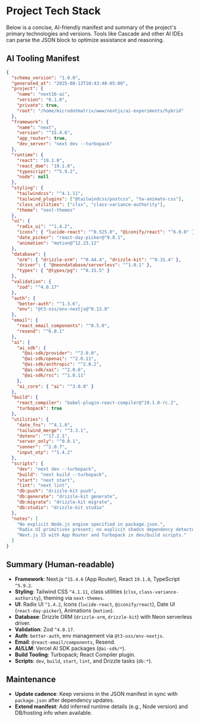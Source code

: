 # Project Tech Stack

Below is a concise, AI-friendly manifest and summary of the project's primary technologies and versions. Tools like Cascade and other AI IDEs can parse the JSON block to optimize assistance and reasoning.

## AI Tooling Manifest

```json
{
  "schema_version": "1.0.0",
  "generated_at": "2025-08-13T10:43:48-05:00",
  "project": {
    "name": "next16-ai",
    "version": "0.1.0",
    "private": true,
    "root": "/home/microdotmatrix/www/nextjs/ai-experiments/hybrid"
  },
  "framework": {
    "name": "next",
    "version": "^15.4.6",
    "app_router": true,
    "dev_server": "next dev --turbopack"
  },
  "runtime": {
    "react": "19.1.0",
    "react_dom": "19.1.0",
    "typescript": "^5.9.2",
    "node": null
  },
  "styling": {
    "tailwindcss": "^4.1.11",
    "tailwind_plugins": ["@tailwindcss/postcss", "tw-animate-css"],
    "class_utilities": ["clsx", "class-variance-authority"],
    "theme": "next-themes"
  },
  "ui": {
    "radix_ui": "^1.4.2",
    "icons": { "lucide-react": "^0.525.0", "@iconify/react": "^6.0.0" },
    "date_picker": "react-day-picker@^9.8.1",
    "animation": "motion@^12.23.12"
  },
  "database": {
    "orm": { "drizzle-orm": "^0.44.4", "drizzle-kit": "^0.31.4" },
    "driver": { "@neondatabase/serverless": "^1.0.1" },
    "types": { "@types/pg": "^8.15.5" }
  },
  "validation": {
    "zod": "^4.0.17"
  },
  "auth": {
    "better-auth": "^1.3.6",
    "env": "@t3-oss/env-nextjs@^0.13.8"
  },
  "email": {
    "react_email_components": "^0.5.0",
    "resend": "^6.0.1"
  },
  "ai": {
    "ai_sdk": {
      "@ai-sdk/provider": "^2.0.0",
      "@ai-sdk/openai": "^2.0.11",
      "@ai-sdk/anthropic": "^2.0.2",
      "@ai-sdk/xai": "^2.0.6",
      "@ai-sdk/rsc": "^1.0.11"
    },
    "ai_core": { "ai": "^3.0.0" }
  },
  "build": {
    "react_compiler": "babel-plugin-react-compiler@^19.1.0-rc.2",
    "turbopack": true
  },
  "utilities": {
    "date_fns": "^4.1.0",
    "tailwind_merge": "^3.3.1",
    "dotenv": "^17.2.1",
    "server_only": "^0.0.1",
    "sonner": "^2.0.7",
    "input_otp": "^1.4.2"
  },
  "scripts": {
    "dev": "next dev --turbopack",
    "build": "next build --turbopack",
    "start": "next start",
    "lint": "next lint",
    "db:push": "drizzle-kit push",
    "db:generate": "drizzle-kit generate",
    "db:migrate": "drizzle-kit migrate",
    "db:studio": "drizzle-kit studio"
  },
  "notes": [
    "No explicit Node.js engine specified in package.json.",
    "Radix UI primitives present; no explicit shadcn dependency detected in package.json.",
    "Next.js 15 with App Router and Turbopack in dev/build scripts."
  ]
}
```

## Summary (Human-readable)

- **Framework**: Next.js `^15.4.6` (App Router), React `19.1.0`, TypeScript `^5.9.2`.
- **Styling**: Tailwind CSS `^4.1.11`, class utilities (`clsx`, `class-variance-authority`), theming via `next-themes`.
- **UI**: Radix UI `^1.4.2`, Icons (`lucide-react`, `@iconify/react`), Date UI (`react-day-picker`), Animations (`motion`).
- **Database**: Drizzle ORM (`drizzle-orm`, `drizzle-kit`) with Neon serverless driver.
- **Validation**: Zod `^4.0.17`.
- **Auth**: `better-auth`, env management via `@t3-oss/env-nextjs`.
- **Email**: `@react-email/components`, Resend.
- **AI/LLM**: Vercel AI SDK packages (`@ai-sdk/*`).
- **Build Tooling**: Turbopack; React Compiler plugin.
- **Scripts**: `dev`, `build`, `start`, `lint`, and Drizzle tasks (`db:*`).

## Maintenance

- **Update cadence**: Keep versions in the JSON manifest in sync with `package.json` after dependency updates.
- **Extend manifest**: Add inferred runtime details (e.g., Node version) and DB/hosting info when available.
